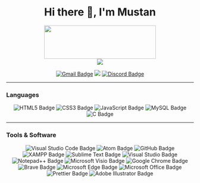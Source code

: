 <h1 align='center'> Hi there 👋, I'm Mustan </h1>

<p align='center'>
<img src="https://i.ibb.co/XxD7RTG/image-1-1.png" height="90" width="300"></a><br/>
<a href="https://visitorbadge.io/status?path=https%3A%2F%2Fgithub.com%2Fmustan-ali"><img src="https://api.visitorbadge.io/api/visitors?path=https%3A%2F%2Fgithub.com%2Fmustan-ali&label=Profile%20Views&countColor=%23697689&style=flat-square" /></a>
</p>

<p align='center'>
  <a href="mailto:mmmustanali.com"><img src="https://img.shields.io/badge/Gmail-EA4335?logo=gmail&logoColor=fff&style=for-the-badge" alt="Gmail Badge"></a>
<a href="https://steamcommunity.com/id/_haxor"><img src="https://img.shields.io/badge/Steam-000?logo=steam&logoColor=fff&style=for-the-badge"></a>
<a href="https://discordapp.com/users/510412302525267969"><img src="https://img.shields.io/badge/Discord-5865F2?logo=discord&logoColor=fff&style=for-the-badge" alt="Discord Badge"></a>
</p>

<hr>

<h3>Languages</h3>
<p align='center'>
<img src="https://img.shields.io/badge/HTML5-E34F26?logo=html5&logoColor=fff&style=for-the-badge" alt="HTML5 Badge">
<img src="https://img.shields.io/badge/CSS3-1572B6?logo=css3&logoColor=fff&style=for-the-badge" alt="CSS3 Badge">
<img src="https://img.shields.io/badge/JavaScript-F7DF1E?logo=javascript&logoColor=000&style=for-the-badge" alt="JavaScript Badge">
<img src="https://img.shields.io/badge/MySQL-4479A1?logo=mysql&logoColor=fff&style=for-the-badge" alt="MySQL Badge">
<img src="https://img.shields.io/badge/C-A8B9CC?logo=c&logoColor=fff&style=for-the-badge" alt="C Badge">
</p>

<hr>

<h3>Tools & Software</h3>
<p align='center'>
<img src="https://img.shields.io/badge/Visual%20Studio%20Code-007ACC?logo=visualstudiocode&logoColor=fff&style=for-the-badge" alt="Visual Studio Code Badge">
<img src="https://img.shields.io/badge/Atom-66595C?logo=atom&logoColor=fff&style=for-the-badge" alt="Atom Badge">
<img src="https://img.shields.io/badge/GitHub-181717?logo=github&logoColor=fff&style=for-the-badge" alt="GitHub Badge">
<img src="https://img.shields.io/badge/XAMPP-FB7A24?logo=xampp&logoColor=fff&style=for-the-badge" alt="XAMPP Badge">
<img src="https://img.shields.io/badge/Sublime%20Text-FF9800?logo=sublimetext&logoColor=fff&style=for-the-badge" alt="Sublime Text Badge">
<img src="https://img.shields.io/badge/Visual%20Studio-5C2D91?logo=visualstudio&logoColor=fff&style=for-the-badge" alt="Visual Studio Badge"> 
<img src="https://img.shields.io/badge/Notepad%2B%2B-90E59A?logo=notepadplusplus&logoColor=000&style=for-the-badge" alt="Notepad++ Badge">
<img src="https://img.shields.io/badge/Microsoft%20Visio-3955A3?logo=microsoftvisio&logoColor=fff&style=for-the-badge" alt="Microsoft Visio Badge">
<img src="https://img.shields.io/badge/Google%20Chrome-4285F4?logo=googlechrome&logoColor=fff&style=for-the-badge" alt="Google Chrome Badge">
<img src="https://img.shields.io/badge/Brave-FB542B?logo=brave&logoColor=fff&style=for-the-badge" alt="Brave Badge">
<img src="https://img.shields.io/badge/Microsoft%20Edge-0078D7?logo=microsoftedge&logoColor=fff&style=for-the-badge" alt="Microsoft Edge Badge">
<img src="https://img.shields.io/badge/Microsoft%20Office-D83B01?logo=microsoftoffice&logoColor=fff&style=for-the-badge" alt="Microsoft Office Badge">
<img src="https://img.shields.io/badge/Prettier-F7B93E?logo=prettier&logoColor=fff&style=for-the-badge" alt="Prettier Badge">
<img src="https://img.shields.io/badge/Adobe%20Illustrator-FF9A00?logo=adobeillustrator&logoColor=fff&style=for-the-badge" alt="Adobe Illustrator Badge">
  
</p>
